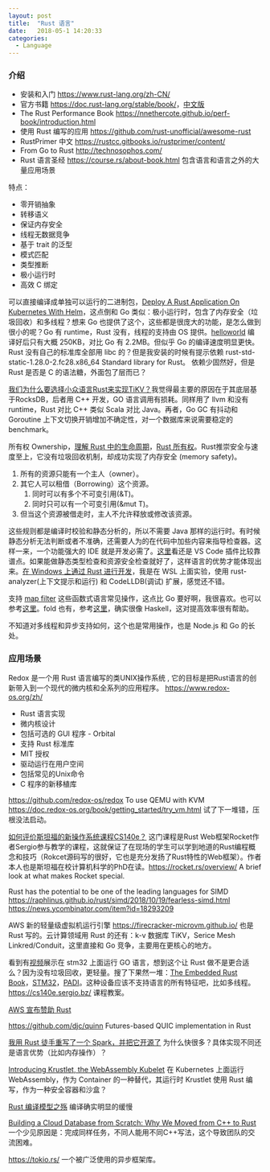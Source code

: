 ```yaml
---
layout: post
title:  "Rust 语言"
date:   2018-05-1 14:20:33
categories:
  - Language
---
```

### 介绍
- 安装和入门 <https://www.rust-lang.org/zh-CN/>
- 官方书籍 <https://doc.rust-lang.org/stable/book/>，[中文版](https://kaisery.github.io/trpl-zh-cn/title-page.html)
- The Rust Performance Book <https://nnethercote.github.io/perf-book/introduction.html>
- 使用 Rust 编写的应用 <https://github.com/rust-unofficial/awesome-rust>
- RustPrimer 中文 <https://rustcc.gitbooks.io/rustprimer/content/>
- From Go to Rust <http://technosophos.com/>
- Rust 语言圣经 <https://course.rs/about-book.html> 包含语言和语言之外的大量应用场景

特点：
* 零开销抽象 
* 转移语义 
* 保证内存安全 
* 线程无数据竞争 
* 基于 trait 的泛型 
* 模式匹配 
* 类型推断 
* 极小运行时 
* 高效 C 绑定 

可以直接编译成单独可以运行的二进制包，[Deploy A Rust Application On Kubernetes With Helm](https://docs.bitnami.com/kubernetes/how-to/deploy-rust-application-kubernetes-helm/)，这点倒和 Go 类似：极小运行时，包含了内存安全（垃圾回收）和多线程？想来 Go 也提供了这个，这些都是很庞大的功能，是怎么做到很小的呢？Go 有 runtime，Rust 没有，线程的支持由 OS 提供。[helloworld](https://doc.rust-lang.org/book/second-edition/ch01-02-hello-world.html) 编译好后只有大概 250KB，对比 Go 有 2.2MB。但似乎 Go 的编译速度明显更快。Rust 没有自己的标准库全部用 libc 的？但是我安装的时候有提示依赖 rust-std-static-1.28.0-2.fc28.x86_64 Standard library for Rust。 依赖少固然好，但是 Rust 是否是 C 的语法糖，外面包了层而已？ 

[我们为什么要选择小众语言Rust来实现TiKV？](http://www.infoq.com/cn/news/2017/09/Select-minority-language-Rust-Ti/)我觉得最主要的原因在于其底层基于RocksDB，后者用 C++ 开发，GO 语言调用有损耗。同样用了 llvm 和没有 runtime，Rust 对比 C++ 类似 Scala 对比 Java。再者，Go GC 有抖动和 Goroutine 上下文切换开销增加不确定性，对一个数据库来说需要稳定的 benchmark。 

所有权 Ownership，[理解 Rust 中的生命周期](http://lotabout.me/2016/rust-lifetime/)，[Rust 所有权](https://chiyiw.com/blog/2017/11/05/rust-%E6%89%80%E6%9C%89%E6%9D%83/)。Rust推崇安全与速度至上，它没有垃圾回收机制，却成功实现了内存安全 (memory safety)。 

1. 所有的资源只能有一个主人（owner）。 
2. 其它人可以租借（Borrowing）这个资源。 
    1. 同时可以有多个不可变引用(&T)。 
    2. 同时只可以有一个可变引用(&mut T)。 
3. 但当这个资源被借走时，主人不允许释放或修改该资源。 

这些规则都是编译时校验和静态分析的，所以不需要 Java 那样的运行时。有时候静态分析无法判断或者不准确，还需要人为的在代码中加些内容来指导检查器。这样一来，一个功能强大的 IDE 就是开发必需了。[这里](https://www.oschina.net/news/110663/rust-ide-so)看还是 VS Code 插件比较靠谱点。如果能做静态类型检查和资源安全检查就好了，这样语言的优势才能体现出来。[在 Windows 上通过 Rust 进行开发](https://docs.microsoft.com/zh-cn/windows/dev-environment/rust/)，我是在 WSL 上面实验，使用 rust-analyzer(上下文提示和运行) 和 CodeLLDB(调试) 扩展，感觉还不错。

支持 [map filter](https://mmstick.gitbooks.io/rust-programming-phoronix-reader-how-to/content/chapter02.html) 这些函数式语言常见操作，这点比 Go 要好啊，我很喜欢。也可以参考[这里](https://doc.rust-lang.org/book/second-edition/ch13-02-iterators.html)。fold 也有，参考[这里](https://rustcc.gitbooks.io/rustprimer/content/iterator/iterator.html)，确实很像 Haskell，这对提高效率很有帮助。

不知道对多线程和异步支持如何，这个也是常用操作，也是 Node.js 和 Go 的长处。

### 应用场景
Redox 是一个用 Rust 语言编写的类UNIX操作系统 , 它的目标是把Rust语言的创新带入到一个现代的微内核和全系列的应用程序。 <https://www.redox-os.org/zh/> 
* Rust 语言实现 
* 微内核设计 
* 包括可选的 GUI 程序 - Orbital 
* 支持 Rust 标准库 
* MIT 授权 
* 驱动运行在用户空间 
* 包括常见的Unix命令 
* C 程序的新移植库 

<https://github.com/redox-os/redox> To use QEMU with KVM <https://doc.redox-os.org/book/getting_started/try_vm.html> 试了下一堆错，压根没法启动。 

[如何评价斯坦福的新操作系统课程CS140e？](https://www.zhihu.com/question/265653828/answer/299619910) 这门课程是Rust Web框架Rocket作者Sergio参与教学的课程，这就保证了在现场的学生可以学到地道的Rust编程概念和技巧（Rokcet源码写的很好，它也是充分发扬了Rust特性的Web框架）。作者本人也是斯坦福在校计算机科学的PhD在读。<https://rocket.rs/overview/> A brief look at what makes Rocket special. 

Rust has the potential to be one of the leading languages for SIMD <https://raphlinus.github.io/rust/simd/2018/10/19/fearless-simd.html> <https://news.ycombinator.com/item?id=18293209>  

AWS 新的轻量级虚拟机运行引擎 <https://firecracker-microvm.github.io/> 也是Rust 写的。云计算领域用 Rust 的还有：k-v 数据库 TiKV，Serice Mesh Linkred/Conduit，这里直接和 Go 竞争，主要用在更核心的地方。

看到有[视频](https://www.youtube.com/watch?v=uF5FnTnJ36Y&feature=youtu.be)展示在 stm32 上面运行 GO 语言，想到这个让 Rust 做不是更合适么？因为没有垃圾回收，更轻量。搜了下果然一堆：[The Embedded Rust Book](https://rust-embedded.github.io/book/intro/index.html)，[STM32](https://medium.com/coinmonks/coding-the-stm32-blue-pill-with-rust-and-visual-studio-code-b21615d8a20)，[PADI](https://medium.com/coinmonks/running-rust-and-freertos-on-the-padi-iot-stamp-fb36c5ef4844)。这种设备应该不支持语言的所有特征吧，比如多线程。<https://cs140e.sergio.bz/> 课程教案。

[AWS 宣布赞助 Rust](https://www.oschina.net/news/110621/aws-sponsorship-of-the-rust)

<https://github.com/djc/quinn> Futures-based QUIC implementation in Rust

[我用 Rust 徒手重写了一个 Spark，并把它开源了](https://www.infoq.cn/article/JsDpYWJmI39Zr0qipCty) 为什么快很多？具体实现不同还是语言优势（比如内存操作）？

[Introducing Krustlet, the WebAssembly Kubelet](https://deislabs.io/posts/introducing-krustlet/) 在 Kubernetes 上面运行 WebAssembly，作为 Container 的一种替代，其运行时 Krustlet 使用 Rust 编写，作为一种安全容器和沙盒？

[Rust 编译模型之殇](https://cn.pingcap.com/blog/rust-compilation-model-calamity) 编译确实明显的缓慢

[Building a Cloud Database from Scratch: Why We Moved from C++ to Rust](https://www.risingwave-labs.com/blog/building-a-cloud-database-from-scratch-why-we-moved-from-cpp-to-rust/) 一个少见原因是：完成同样任务，不同人能用不同C++写法，这个导致团队的交流困难。

<https://tokio.rs/> 一个被广泛使用的异步框架库。
